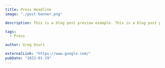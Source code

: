 ```yaml
---
title: Press Headline
image: "./post-banner.png"

description: This is a blog post preview example. This is a blog post preview example. This is a blog post preview...

tags:
  - Press

author: Greg Osuri

externalLink: "https://www.google.com/"
pubDate: "2021-01-19"
---
```

